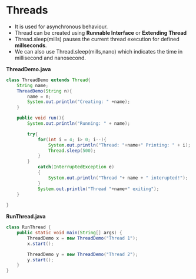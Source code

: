 # Threads
* It is used for asynchronous behaviour. 
* Thread can be created using **Runnable Interface** or **Extending Thread**
* Thread.sleep(mills) pauses the current thread execution for defined **millseconds**.
* We can also use Thread.sleep(mills,nano) which indicates the time in millisecond and nanosecond.

**ThreadDemo.java**
```java
class ThreadDemo extends Thread{
    String name; 
    ThreadDemo(String n){
        name = n; 
        System.out.println("Creating: " +name);
    }

    public void run(){
        System.out.println("Running: " + name);

        try{
            for(int i = 4; i> 0; i--){
                System.out.println("Thread: "+name+" Printing: " + i);
                Thread.sleep(500);
            }
        }
            catch(InterruptedException e)
            {
                System.out.println("Thread "+ name + " interupted!");
            }
            System.out.println("Thread "+name+" exiting");
    }
   
}
```

**RunThread.java**
```java
class RunThread {
    public static void main(String[] args) {
        ThreadDemo x = new ThreadDemo("Thread 1");
        x.start();

        ThreadDemo y = new ThreadDemo("Thread 2");
        y.start();
    }
}
```
